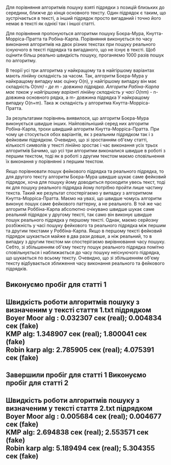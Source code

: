 Для порівняння алгоритмів пошуку взяті підрядки з позицій близьких 
до середини, ближче до кінця основного тексту. Один підрядок є таким, що зустрічається в тексті,
а інший підрядок просто вигаданий і точно його немає в тексті як однієї так і іншої статті.

Для порівняння пропонуються алгоритми пошуку Боєра-Мура, Кнутта-Морріса-Пратта та Робіна-Карпа. 
Порівняння виконується по часу виконання алгоритмів на двох різних текстах при пошуку реального існуючого в
тексті підрядка та вигаданого, що не існує в тексті. Щоб оцінити більш реально швидкість пошуку, проганяємо
1000 разів пошук по алгоритму. 

В теорії усі три алгоритма у найкращому та в найгіршому варіантах мають лінійну складність за часом. Так, алгоритм Боєра-Мура у найкращому випадку має оцінку O(n), у найгіршому випадку він має складність 
O(n*m) - де m - довжина підрядка. Алгоритм Рабіна-Карпа має також у найгіршому варіанті лінійну складність
у часі O(n*m) - n-довжина основного рядка, а m- довжина підрядка
У найкращому випадку O(n+m). Така ж складність у алгоритма Кнутта-Морріса-Пратта.

За результатами порівнянь виявилося, що алгоритм Боєра-Мура виконується швидше інших.
Найповільніший серед них алгоритм Робіна-Карпа, трохи швидший
алгоритм Кнутта-Морріса-Пратта. При чому це стосується обох варіантів, як з реальним підрядком
так і з фейковим підрядком. Очевидно, що зі зростанням об'єму статті, кількості символів у тексті лінійно зростає і час виконання усіх трьох алгоритмів
Бачимо, що усі три алгоритми виконалися швидше в роботі з першим текстом, тоді як в роботі з другим текстом маємо сповільнення їх виконання
у порівнянні з першим текстом.

Якщо порівнювати пошук фейкового підрядка та реального підрядка, то для другого тексту алгоритм Боєра-Мура
швидше шукає саме фейковий підрядок, хоча для пошуку йому доводиться проходити увесь текст, тоді як для пошуку 
реального підрядка йому потрібно пройти лише частину текста. Такий же результат спостерігаємо у випадку з алгоритмом 
Кнутта-Морріса-Пратта. Маємо на увазі, що швидше чомусь алгоритм виконує пошук саме фейкового паттерну, а не реального. В той же час алгоритм Роббіна-Карпа абсолютно очікувано швидше шукає саме
реальний підрядок у другому тексті, так само він виконує швидше пошук реального підрядка у першому тексті. Однак, маємо серйозну 
розбіжність у часі пошуку фейкового та реального підрядка між першим та другим текстами у Роббіна-Карпа. Якщо в першому тексті
фейковий підрядок шукається майже в два рази довше, а ніж реальний, то в випадку з другим текстом ми спостерігаємо вирівнювання
часу пошуку. Себто, зі збільшенням об'єму тексту пошук реального підрядка помітно сповільнується і наближається до часу пошуку 
неіснуючого підрядка, що шукається по всьому тексту. Очевидно, що зі збільшенням об'єму тексту відбувається зближення часу виконання
реального та фейкового підрядків.



Виконуємо пробіг для статті 1
----------------------------------------------------------------------------------------------------
Швидкість роботи алгоритмів пошуку з визначеним у тексті стаття 1.txt підрядком\
Boyer Moor alg : 0.032307 сек (real); 0.004834 сек (fake)\
KMP alg: 1.348907 сек (real); 1.800041 сек (fake)\
Robin karp alg: 2.785905 сек (real); 4.075391 сек (fake)
----------------------------------------------------------------------------------------------------
Завершили пробіг для статті 1
Виконуємо пробіг для статті 2
----------------------------------------------------------------------------------------------------
Швидкість роботи алгоритмів пошуку з визначеним у тексті стаття 2.txt підрядком\
Boyer Moor alg : 0.005684 сек (real); 0.004677 сек (fake)\
KMP alg: 2.694838 сек (real); 2.553571 сек (fake)\
Robin karp alg: 5.189494 сек (real); 5.304355 сек (fake)
----------------------------------------------------------------------------------------------------
